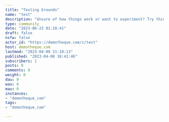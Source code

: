 ```yaml
---
title: "Testing Grounds" 
name: "test"
description: "Unsure of how things work or want to experiment? Try things out here"
type: community
date: "2023-06-23 01:18:41"
draft: false
nsfw: false
actor_id: "https://demotheque.com/c/test"
host: demotheque.com
lastmod: "2023-04-09 21:10:13"
published: "2023-04-08 18:42:46"
subscribers: 1
posts: 0
comments: 0
weight: 0
dau: 0
wau: 0
mau: 0
instances:
- "demotheque_com"
tags: 
- "demotheque_com"

---
```

